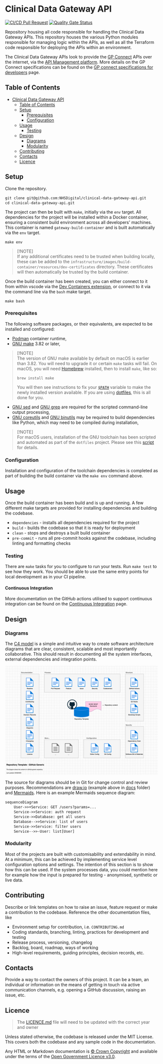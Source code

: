 # Clinical Data Gateway API

[![CI/CD Pull Request](https://github.com/nhs-england-tools/repository-template/actions/workflows/cicd-1-pull-request.yaml/badge.svg)](https://github.com/nhs-england-tools/repository-template/actions/workflows/cicd-1-pull-request.yaml)
[![Quality Gate Status](https://sonarcloud.io/api/project_badges/measure?project=repository-template&metric=alert_status)](https://sonarcloud.io/summary/new_code?id=repository-template)

Repository housing all code responsible for handling the Clinical Data Gateway APIs. This repository houses the various Python modules responsible for managing logic within the APIs, as well as all the Terraform code responsible for deploying the APIs within an environment.

The Clinical Data Gateway APIs look to provide the [GP Connect](https://digital.nhs.uk/services/gp-connect) APIs over the internet, via the [API Management platform](https://digital.nhs.uk/services/api-platform). More details on the GP Connect specifications can be found on the [GP connect specifications for developers](https://digital.nhs.uk/services/gp-connect/develop-gp-connect-services/specifications-for-developers) page.

## Table of Contents

- [Clinical Data Gateway API](#clinical-data-gateway-api)
  - [Table of Contents](#table-of-contents)
  - [Setup](#setup)
    - [Prerequisites](#prerequisites)
    - [Configuration](#configuration)
  - [Usage](#usage)
    - [Testing](#testing)
  - [Design](#design)
    - [Diagrams](#diagrams)
    - [Modularity](#modularity)
  - [Contributing](#contributing)
  - [Contacts](#contacts)
  - [Licence](#licence)

## Setup

Clone the repository.

```shell
git clone git@github.com:NHSDigital/clinical-data-gateway-api.git
cd clinical-data-gateway-api.git
```

The project can then be built with `make`, initially via the `env` target. All dependencies for the project will be installed within a Docker container, ensuring a consistent build environment across all developers' machines. This container is named `gateway-build-container` and is built automatically via the `env` target.

```shell
make env
```

> [!NOTE]<br>
> If any additional certificates need to be trusted when building locally, these can be added to the `infrastructure/images/build-container/resources/dev-certificates` directory. These certificates will then automatically be trusted by the build container.

Once the build container has been created, you can either connect to it from within vscode via the [Dev Containers extension](https://marketplace.visualstudio.com/items?itemName=ms-vscode-remote.remote-containers), or connect to it via the command line via the `bash` make target.

```shell
make bash
```

### Prerequisites

The following software packages, or their equivalents, are expected to be installed and configured:

- [Podman](https://podman.io/) container runtime,
- [GNU make](https://www.gnu.org/software/make/) 3.82 or later,

> [!NOTE]<br>
> The version of GNU make available by default on macOS is earlier than 3.82. You will need to upgrade it or certain `make` tasks will fail. On macOS, you will need [Homebrew](https://brew.sh/) installed, then to install `make`, like so:
>
> ```shell
> brew install make
> ```
>
> You will then see instructions to fix your [`$PATH`](https://github.com/nhs-england-tools/dotfiles/blob/main/dot_path.tmpl) variable to make the newly installed version available. If you are using [dotfiles](https://github.com/nhs-england-tools/dotfiles), this is all done for you.

- [GNU sed](https://www.gnu.org/software/sed/) and [GNU grep](https://www.gnu.org/software/grep/) are required for the scripted command-line output processing,
- [GNU coreutils](https://www.gnu.org/software/coreutils/) and [GNU binutils](https://www.gnu.org/software/binutils/) may be required to build dependencies like Python, which may need to be compiled during installation,

> [!NOTE]<br>
> For macOS users, installation of the GNU toolchain has been scripted and automated as part of the `dotfiles` project. Please see this [script](https://github.com/nhs-england-tools/dotfiles/blob/main/assets/20-install-base-packages.macos.sh) for details.

### Configuration

Installation and configuration of the toolchain dependencies is completed as part of building the build container via the `make env` command above.

## Usage

Once the build container has been build and is up and running. A few different make targets are provided for installing dependencies and building the codebase.

- `dependencies` - installs all dependencies required for the project
- `build` - builds the codebase so that it is ready for deployment
- `clean` - stops and destroys a built build container
- `pre-commit` - runs all pre-commit hooks against the codebase, including linting and formatting checks

### Testing

There are `make` tasks for you to configure to run your tests.  Run `make test` to see how they work.  You should be able to use the same entry points for local development as in your CI pipeline.

#### Continuous Integration

More documentation on the GitHub actions utilised to support continuous integration can be found on the [Continuous Integration](./.github/github_actions.md) page.

## Design

### Diagrams

The [C4 model](https://c4model.com/) is a simple and intuitive way to create software architecture diagrams that are clear, consistent, scalable and most importantly collaborative. This should result in documenting all the system interfaces, external dependencies and integration points.

![Repository Template](./docs/diagrams/Repository_Template_GitHub_Generic.png)

The source for diagrams should be in Git for change control and review purposes. Recommendations are [draw.io](https://app.diagrams.net/) (example above in [docs](.docs/diagrams/) folder) and [Mermaids](https://github.com/mermaid-js/mermaid). Here is an example Mermaids sequence diagram:

```mermaid
sequenceDiagram
    User->>+Service: GET /users?params=...
    Service->>Service: auth request
    Service->>Database: get all users
    Database-->>Service: list of users
    Service->>Service: filter users
    Service-->>-User: list[User]
```

### Modularity

Most of the projects are built with customisability and extendability in mind. At a minimum, this can be achieved by implementing service level configuration options and settings. The intention of this section is to show how this can be used. If the system processes data, you could mention here for example how the input is prepared for testing - anonymised, synthetic or live data.

## Contributing

Describe or link templates on how to raise an issue, feature request or make a contribution to the codebase. Reference the other documentation files, like

- Environment setup for contribution, i.e. `CONTRIBUTING.md`
- Coding standards, branching, linting, practices for development and testing
- Release process, versioning, changelog
- Backlog, board, roadmap, ways of working
- High-level requirements, guiding principles, decision records, etc.

## Contacts

Provide a way to contact the owners of this project. It can be a team, an individual or information on the means of getting in touch via active communication channels, e.g. opening a GitHub discussion, raising an issue, etc.

## Licence

> The [LICENCE.md](./LICENCE.md) file will need to be updated with the correct year and owner

Unless stated otherwise, the codebase is released under the MIT License. This covers both the codebase and any sample code in the documentation.

Any HTML or Markdown documentation is [© Crown Copyright](https://www.nationalarchives.gov.uk/information-management/re-using-public-sector-information/uk-government-licensing-framework/crown-copyright/) and available under the terms of the [Open Government Licence v3.0](https://www.nationalarchives.gov.uk/doc/open-government-licence/version/3/).

